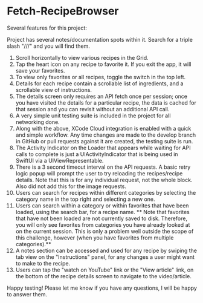 # Fetch-RecipeBrowser

Several features for this project:

Project has several notes/documentation spots within it. Search for a triple slash "///" and you will find them.

1. Scroll horizontally to view various recipes in the Grid.
2. Tap the heart icon on any recipe to favorite it. If you exit the app, it will save your favorites.
3. To view only favorites or all recipes, toggle the switch in the top left.
4. Details for each recipe contain a scrollable list of ingredients, and a scrollable view of instructions.
5. The details screen only requires an API fetch once per session; once you have visited the details for a particular recipe,
   the data is cached for that session and you can revisit without an additional API call.
7. A very simple unit testing suite is included in the project for all networking done.
8. Along with the above, XCode Cloud integration is enabled with a quick and simple workflow. Any time changes
    are made to the develop branch in GitHub or pull requests against it are created, the testing suite is run.
9. The Activity Indicator on the Loader that appears while waiting for API calls to complete is just a UIActivityIndicator that is being used in SwiftUI via a UIViewRepresentable.
10. There is a 3 second timeout interval on the API requests. A basic retry logic popup will prompt the user to try reloading the recipes/recipe details. Note that this is for any individual request, not the whole block. Also did not add this for the image requests.
11. Users can search for recipes within different categories by selecting the category name in the top right and selecting a new one.
12. Users can search within a category or within favorites that have been loaded, using the search bar, for a recipe name.
** Note that favorites that have not been loaded are not currently saved to disk. Therefore, you will only see favorites from categories you have already looked at on the current session. This is only a problem well outside the scope of this challenge, however (when you have favorites from multiple categories).**
13. A notes section can be accessed and used for any recipe by swiping the tab view on the "Instructions" panel, for any changes a user might want to make to the recipe.
14. Users can tap the "watch on YouTube" link or the "View article" link, on the bottom of the recipe details screen to navigate to the video/article.

Happy testing! Please let me know if you have any questions, I will be happy to answer them.
 
